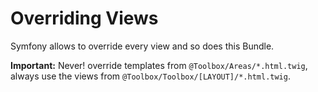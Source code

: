 # Overriding Views

Symfony allows to override every view and so does this Bundle.

**Important:** Never! override templates from `@Toolbox/Areas/*.html.twig`, always use the views from `@Toolbox/Toolbox/[LAYOUT]/*.html.twig`.
